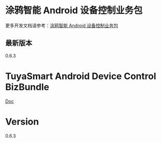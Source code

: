 # 涂鸦智能 Android 设备控制业务包

更多开发文档请参考：[涂鸦智能 Android 设备控制业务包](https://tuyainc.github.io/tuyasmart_bizbundle_android_doc/)

## 最新版本

0.6.3


# TuyaSmart Android Device Control BizBundle

[Doc](https://tuyainc.github.io/tuyasmart_bizbundle_android_doc/)

# Version

0.6.3




